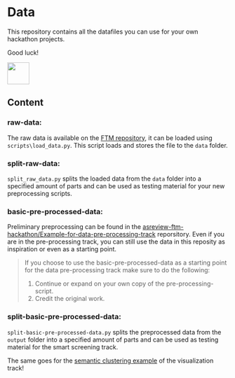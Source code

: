 # Data
This repository contains all the datafiles you can use for your own hackathon
projects.

Good luck!

<img src="https://upload.wikimedia.org/wikipedia/commons/2/20/Rubber_duck.svg" width="50" height="50">

## Content

### raw-data:
The raw data is available on the [FTM repository](https://github.com/ftmnl/asr),
it can be loaded using `scripts\load_data.py`. This script loads and stores the
file to the `data` folder. 

### split-raw-data:
`split_raw_data.py` splits the loaded data from the `data` folder into a
specified amount of parts and can be used as testing material for your new
preprocessing scripts.

### basic-pre-processed-data:
Preliminary preprocessing can be found in the
[asreview-ftm-hackathon/Example-for-data-pre-processing-track](https://github.com/asreview-ftm-hackathon/Example-for-data-pre-processing-track)
reporsitory. Even if you are in the pre-processing track, you can still use the
data in this reposity as inspiration or even as a starting point. 

> If you choose to use the basic-pre-processed-data as a starting point for the
>  data pre-processing track make sure to do the following:
> 1. Continue or expand on your own copy of the pre-processing-script.
> 2. Credit the original work.

### split-basic-pre-processed-data:
`split-basic-pre-processed-data.py` splits the preprocessed data from the
`output` folder into a specified amount of parts and can be used as testing
material for the smart screening track.

The same goes for the [semantic clustering example](https://github.com/asreview-ftm-hackathon/Example-for-visualization-track)
of the visualization track!
